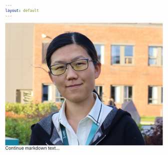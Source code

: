 ```yaml
---
layout: default
---
```


<img style="float: right;" src="/images/Menghan-Yuan.jpg">

Continue markdown text...

